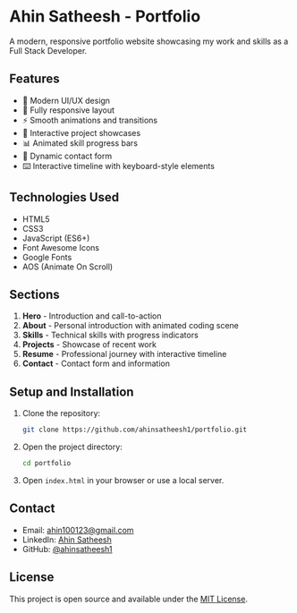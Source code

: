 # Ahin Satheesh - Portfolio

A modern, responsive portfolio website showcasing my work and skills as a Full Stack Developer.

## Features

- 🎨 Modern UI/UX design
- 📱 Fully responsive layout
- ⚡ Smooth animations and transitions
- 🎯 Interactive project showcases
- 📊 Animated skill progress bars
- 📝 Dynamic contact form
- ⌨️ Interactive timeline with keyboard-style elements

## Technologies Used

- HTML5
- CSS3
- JavaScript (ES6+)
- Font Awesome Icons
- Google Fonts
- AOS (Animate On Scroll)

## Sections

1. **Hero** - Introduction and call-to-action
2. **About** - Personal introduction with animated coding scene
3. **Skills** - Technical skills with progress indicators
4. **Projects** - Showcase of recent work
5. **Resume** - Professional journey with interactive timeline
6. **Contact** - Contact form and information

## Setup and Installation

1. Clone the repository:
   ```bash
   git clone https://github.com/ahinsatheesh1/portfolio.git
   ```

2. Open the project directory:
   ```bash
   cd portfolio
   ```

3. Open `index.html` in your browser or use a local server.

## Contact

- Email: ahin100123@gmail.com
- LinkedIn: [Ahin Satheesh](https://www.linkedin.com/in/ahin-satheesh/)
- GitHub: [@ahinsatheesh1](https://github.com/ahinsatheesh1)

## License

This project is open source and available under the [MIT License](LICENSE). 